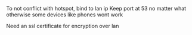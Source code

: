 To not conflict with hotspot, bind to lan ip
Keep port at 53 no matter what otherwise some devices like phones wont work

Need an ssl certificate for encryption over lan
